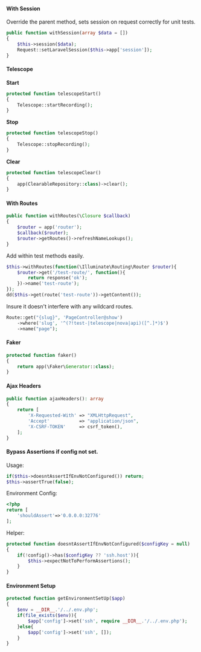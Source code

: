 #### With Session
Override the parent method, sets session on request correctly for unit tests.
```php
public function withSession(array $data = [])
{
    $this->session($data);
    Request::setLaravelSession($this->app['session']);
}
```

#### Telescope

**Start**
```php
protected function telescopeStart()
{
    Telescope::startRecording();
}
```

**Stop**
```php
protected function telescopeStop()
{
    Telescope::stopRecording();
}
```

**Clear**
```php
protected function telescopeClear()
{
    app(ClearableRepository::class)->clear();
}
```

#### With Routes

```php
public function withRoutes(\Closure $callback)
{
    $router = app('router');
    $callback($router);
    $router->getRoutes()->refreshNameLookups();
}
```

Add within test methods easily.
```php
$this->withRoutes(function(\Illuminate\Routing\Router $router){
    $router->get('/test-route/', function(){
        return response('ok');
    })->name('test-route');
});
dd($this->get(route('test-route'))->getContent());
```

Insure it doesn't interfere with any wildcard routes.
```php
Route::get("{slug}", 'PageController@show')
    ->where('slug', '^(?!test-|telescope|nova|api)([^.]*)$')
    ->name("page");
```

#### Faker
```php
protected function faker()
{
    return app(\Faker\Generator::class);
}
```

#### Ajax Headers
```php
public function ajaxHeaders(): array
{
    return [
        'X-Requested-With' => "XMLHttpRequest",
        'Accept'           => "application/json",
        'X-CSRF-TOKEN'     => csrf_token(),
    ];
}
```

#### Bypass Assertions if config not set.
Usage: 
```php
if($this->doesntAssertIfEnvNotConfigured()) return;
$this->assertTrue(false);
```

Environment Config:
```php
<?php
return [
    'shouldAssert'=>'0.0.0.0:32776'
];
```
Helper: 
```php
protected function doesntAssertIfEnvNotConfigured($configKey = null)
{
    if(!config()->has($configKey ?? 'ssh.host')){
        $this->expectNotToPerformAssertions();
    }
}
```

#### Environment Setup
```php
protected function getEnvironmentSetUp($app)
{
    $env = __DIR__.'/../.env.php';
    if(file_exists($env)){
        $app['config']->set('ssh', require __DIR__.'/../.env.php');
    }else{
        $app['config']->set('ssh', []);
    }
}
```